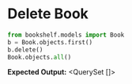 # Delete Book
```python
from bookshelf.models import Book
b = Book.objects.first()
b.delete()
Book.objects.all()
```
**Expected Output:**
<QuerySet []> 

